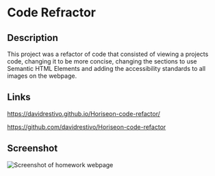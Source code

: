 # Code Refractor

## Description
This project was a refactor of code that consisted of viewing a projects code, changing it to be more concise, changing the sections to use Semantic HTML Elements and adding the accessibility standards to all images on the webpage.

## Links

https://davidrestivo.github.io/Horiseon-code-refactor/


https://github.com/davidrestivo/Horiseon-code-refactor

## Screenshot

![Screenshot of homework webpage](./assets/images/screencapture-file-Users-davidrestivo-code-bootcamp-homework-Horiseon-code-refactor-index-html-2022-09-26-18_47_56)








